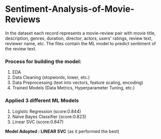 # Sentiment-Analysis-of-Movie-Reviews

In the dataset each record represents a movie-review pair with movie title, description, genres, duration, director, actors, users' ratings, review text, reviewer name, etc. The files contain the ML model to predict sentiment of the review text.

### Process for building the model:
1. EDA
2. Data Cleaning (stopwords, lower, etc.)
3. Data Preprocessing (text into vectors, feature scaling, encoding)
4. Trained Models (Data Metrics, Hyperparameter Tuning, etc.)

### Applied 3 different ML Models
1. Logistic Regression (score:0.844)
2. Naive Bayes Classifier (score:0.823)
3. Linear SVC (score:0.847)

**Model Adopted : LINEAR SVC** (as it performed the best)
